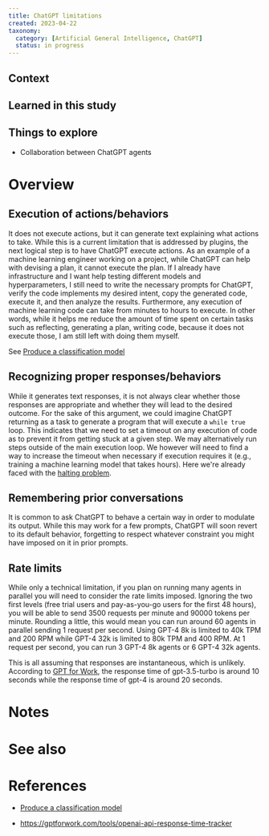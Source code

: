 ```yaml
---
title: ChatGPT limitations
created: 2023-04-22
taxonomy:
  category: [Artificial General Intelligence, ChatGPT]
  status: in progress
---
```


## Context

## Learned in this study

## Things to explore
* Collaboration between ChatGPT agents

# Overview
## Execution of actions/behaviors
It does not execute actions, but it can generate text explaining what actions to take. While this is a current limitation that is addressed by plugins, the next logical step is to have ChatGPT execute actions. As an example of a machine learning engineer working on a project, while ChatGPT can help with devising a plan, it cannot execute the plan. If I already have infrastructure and I want help testing different models and hyperparameters, I still need to write the necessary prompts for ChatGPT, verify the code implements my desired intent, copy the generated code, execute it, and then analyze the results. Furthermore, any execution of machine learning code can take from minutes to hours to execute. In other words, while it helps me reduce the amount of time spent on certain tasks such as reflecting, generating a plan, writing code, because it does not execute those, I am still left with doing them myself.

See [Produce a classification model](../produce-a-classification-model/article.md)

## Recognizing proper responses/behaviors
While it generates text responses, it is not always clear whether those responses are appropriate and whether they will lead to the desired outcome. For the sake of this argument, we could imagine ChatGPT returning as a task to generate a program that will execute a `while true` loop. This indicates that we need to set a timeout on any execution of code as to prevent it from getting stuck at a given step. We may alternatively run steps outside of the main execution loop. We however will need to find a way to increase the timeout when necessary if execution requires it (e.g., training a machine learning model that takes hours). Here we're already faced with the [halting problem](https://en.wikipedia.org/wiki/Halting_problem).

## Remembering prior conversations
It is common to ask ChatGPT to behave a certain way in order to modulate its output. While this may work for a few prompts, ChatGPT will soon revert to its default behavior, forgetting to respect whatever constraint you might have imposed on it in prior prompts.

## Rate limits
While only a technical limitation, if you plan on running many agents in parallel you will need to consider the rate limits imposed. Ignoring the two first levels (free trial users and pay-as-you-go users for the first 48 hours), you will be able to send 3500 requests per minute and 90000 tokens per minute. Rounding a little, this would mean you can run around 60 agents in parallel sending 1 request per second. Using GPT-4 8k is limited to 40k TPM and 200 RPM while GPT-4 32k is limited to 80k TPM and 400 RPM. At 1 request per second, you can run 3 GPT-4 8k agents or 6 GPT-4 32k agents.

This is all assuming that responses are instantaneous, which is unlikely. According to [GPT for Work](https://gptforwork.com/tools/openai-api-response-time-tracker), the response time of gpt-3.5-turbo is around 10 seconds while the response time of gpt-4 is around 20 seconds.

# Notes

# See also

# References
* [Produce a classification model](../produce-a-classification-model/article.md)

* https://gptforwork.com/tools/openai-api-response-time-tracker
